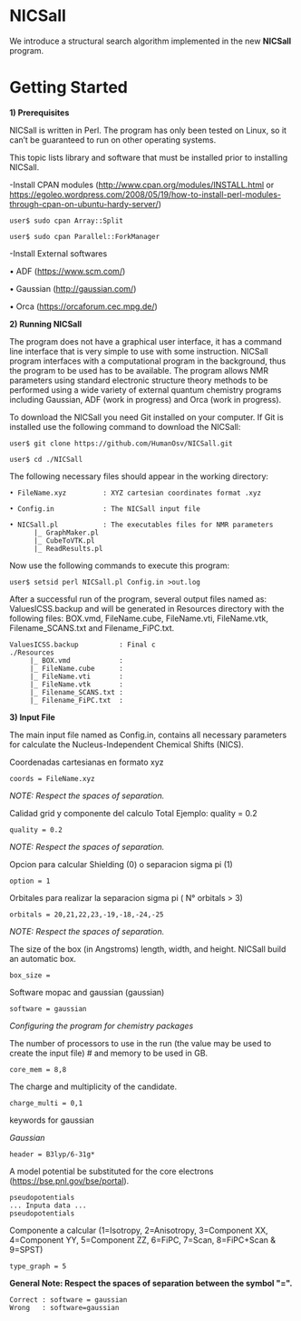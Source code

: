# NICSall

We introduce a structural search algorithm implemented in the new **NICSall** program.

# Getting Started

**1)	Prerequisites**

NICSall is written in Perl. The program has only been tested on Linux, so it can’t be guaranteed to run on other operating systems.

This topic lists library and software that must be installed prior to installing NICSall.

-Install CPAN modules (http://www.cpan.org/modules/INSTALL.html or https://egoleo.wordpress.com/2008/05/19/how-to-install-perl-modules-through-cpan-on-ubuntu-hardy-server/)

    user$ sudo cpan Array::Split
      
    user$ sudo cpan Parallel::ForkManager

-Install External softwares

  •	ADF (https://www.scm.com/)

  •	Gaussian (http://gaussian.com/)

  •	Orca (https://orcaforum.cec.mpg.de/)
  

**2)	Running NICSall**

The program does not have a graphical user interface, it has a command line interface that is very simple to use with some instruction. NICSall program interfaces with a computational program in the background, thus the program to be used has to be available. The program allows NMR parameters using standard electronic structure theory methods to be performed using a wide variety of external quantum chemistry programs including Gaussian, ADF (work in progress) and Orca (work in progress).

To download the NICSall you need Git installed on your computer. If Git is installed use the following command to download the NICSall: 

    user$ git clone https://github.com/HumanOsv/NICSall.git

    user$ cd ./NICSall

The following necessary files should appear in the working directory:

    • FileName.xyz         : XYZ cartesian coordinates format .xyz
    
    • Config.in            : The NICSall input file
    
    • NICSall.pl           : The executables files for NMR parameters
          |_ GraphMaker.pl   
          |_ CubeToVTK.pl    
          |_ ReadResults.pl  
    

Now use the following commands to execute this program:

    user$ setsid perl NICSall.pl Config.in >out.log

After a successful run of the program, several output files named as: ValuesICSS.backup and will be generated in Resources directory with the following files: BOX.vmd, FileName.cube, FileName.vti, FileName.vtk, Filename_SCANS.txt and Filename_FiPC.txt.

	ValuesICSS.backup          : Final c
	./Resources
	     |_ BOX.vmd            :  
	     |_ FileName.cube      : 
	     |_ FileName.vti       : 
	     |_ FileName.vtk       : 
	     |_ Filename_SCANS.txt :
	     |_ Filename_FiPC.txt  :
		
**3)	Input File**

The main input file named as Config.in, contains all necessary parameters for calculate the Nucleus-Independent Chemical Shifts (NICS).

Coordenadas cartesianas en formato xyz 

    coords = FileName.xyz

*NOTE: Respect the spaces of separation.*

Calidad grid y componente del calculo Total
Ejemplo: quality = 0.2 

    quality = 0.2

*NOTE: Respect the spaces of separation.*

Opcion para calcular Shielding (0) o separacion sigma pi (1)
    
    option = 1

Orbitales para realizar la separacion sigma pi ( N° orbitals > 3)

    orbitals = 20,21,22,23,-19,-18,-24,-25

*NOTE: Respect the spaces of separation.*

The size of the box (in Angstroms) length, width, and height. NICSall build an automatic box.

    box_size = 

Software mopac and gaussian (gaussian)

    software = gaussian

*Configuring the program for chemistry packages*

The number of processors to use in the run (the value may be used to create the input file) # and memory to be used in GB.

    core_mem = 8,8

The charge and multiplicity of the candidate.

    charge_multi = 0,1

keywords for gaussian

*Gaussian*

    header = B3lyp/6-31g*

A model potential be substituted for the core electrons (https://bse.pnl.gov/bse/portal).

    pseudopotentials
    ... Inputa data ...
    pseudopotentials

Componente a calcular (1=Isotropy, 2=Anisotropy, 3=Component XX, 4=Component YY, 5=Component ZZ, 6=FiPC, 7=Scan, 8=FiPC+Scan & 9=SPST)
    
    type_graph = 5

**General Note: Respect the spaces of separation between the symbol "=".**

    Correct : software = gaussian
    Wrong   : software=gaussian
	
	
